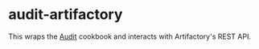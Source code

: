 # audit-artifactory

This wraps the [Audit](https://github.com/chef-cookbooks/audit) cookbook and interacts with Artifactory's REST API.
